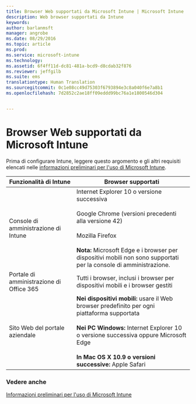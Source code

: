 ```yaml
---
title: Browser Web supportati da Microsoft Intune | Microsoft Intune
description: Web browser supportati da Intune
keywords: 
author: barlanmsft
manager: angrobe
ms.date: 08/29/2016
ms.topic: article
ms.prod: 
ms.service: microsoft-intune
ms.technology: 
ms.assetid: 6f4ff11d-dc81-481a-bcd9-d8cdab32f876
ms.reviewer: jeffgilb
ms.suite: ems
translationtype: Human Translation
ms.sourcegitcommit: 0c1e08cc49d75303f6793894e3c8a040f6e7a8b1
ms.openlocfilehash: 7d2852c2ae18ff09eddd99bc76a1e1800546d304


---
```


# Browser Web supportati da Microsoft Intune

Prima di configurare Intune, leggere questo argomento e gli altri requisiti elencati nelle [informazioni preliminari per l'uso di Microsoft Intune](what-to-know-before-you-start-microsoft-intune.md).

|Funzionalità di Intune |Browser supportati|
|---------|---------|
|Console di amministrazione di Intune     |  Internet Explorer 10 o versione successiva<br /><br />Google Chrome (versioni precedenti alla versione 42)<br /><br />Mozilla Firefox <br /><br />**Nota:** Microsoft Edge e i browser per dispositivi mobili non sono supportati per la console di amministrazione.                      
|Portale di amministrazione di Office 365     |Tutti i browser, inclusi i browser per dispositivi mobili e i browser gestiti  |
|Sito Web del portale aziendale     |**Nei dispositivi mobili:** usare il Web browser predefinito per ogni piattaforma supportata   <br /><br />**Nei PC Windows:** Internet Explorer 10 o versione successiva oppure Microsoft Edge<br /><br />**In Mac OS X 10.9 o versioni successive:** Apple Safari    |


### Vedere anche
[Informazioni preliminari per l'uso di Microsoft Intune](what-to-know-before-you-start-microsoft-intune.md)



<!--HONumber=Aug16_HO5-->


